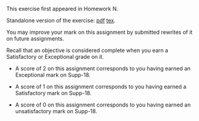 This exercise first appeared in Homework N.

Standalone version of the exercise: [pdf](Supp-18.pdf) [tex](Supp-18.tex).

You may improve your mark on this assignment by submitted rewrites of it on future assignments.

Recall that an objective is considered complete when you earn a Satisfactory or Exceptional grade on it.

* A score of 2 on this assignment corresponds to you having earned an Exceptional mark on Supp-18.

* A score of 1 on this assignment corresponds to you having earned a Satisfactory mark on Supp-18.

* A score of 0 on this assignment corresponds to you having earned an unsatisfactory mark on Supp-18.